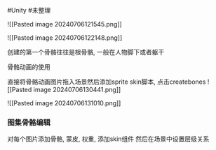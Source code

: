 
#Unity #未整理 

![[Pasted image 20240706121545.png]]

![[Pasted image 20240706122148.png]]

创建的第一个骨骼往往是根骨骼, 一般在人物脚下或者躯干

骨骼动画的使用

直接将骨骼动画图片拖入场景然后添加sprite skin脚本, 点击createbones
 ![[Pasted image 20240706130441.png]]




![[Pasted image 20240706131010.png]]



### 图集骨骼编辑
对每个图片添加骨骼, 蒙皮, 权重, 添加skin组件
然后在场景中设置层级关系 

